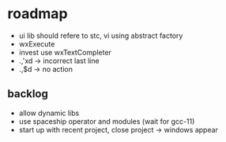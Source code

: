 # roadmap
- ui lib should refere to stc, vi using abstract factory
- wxExecute
- invest use wxTextCompleter
- .,'xd -> incorrect last line
- .,$d -> no action

## backlog
- allow dynamic libs
- use spaceship operator
  and modules (wait for gcc-11)
- start up with recent project, close project
  -> windows appear
